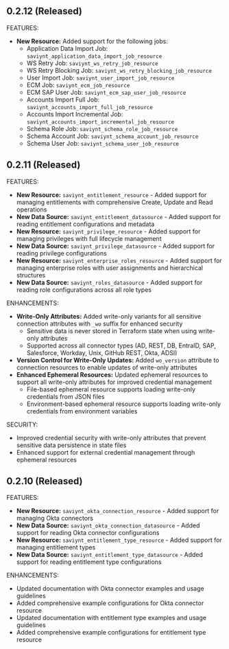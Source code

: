 ## 0.2.12 (Released)

FEATURES:

* **New Resource:** Added support for the following jobs:
  - Application Data Import Job: `saviynt_application_data_import_job_resource`
  - WS Retry Job: `saviynt_ws_retry_job_resource`
  - WS Retry Blocking Job: `saviynt_ws_retry_blocking_job_resource`
  - User Import Job: `saviynt_user_import_job_resource`
  - ECM Job: `saviynt_ecm_job_resource`
  - ECM SAP User Job: `saviynt_ecm_sap_user_job_resource`
  - Accounts Import Full Job: `saviynt_accounts_import_full_job_resource`
  - Accounts Import Incremental Job: `saviynt_accounts_import_incremental_job_resource`
  - Schema Role Job: `saviynt_schema_role_job_resource`
  - Schema Account Job: `saviynt_schema_account_job_resource`
  - Schema User Job: `saviynt_schema_user_job_resource`

## 0.2.11 (Released)

FEATURES:

* **New Resource:** `saviynt_entitlement_resource` - Added support for managing entitlements with comprehensive Create, Update and Read operations
* **New Data Source:** `saviynt_entitlement_datasource` - Added support for reading entitlement configurations and metadata
* **New Resource:** `saviynt_privilege_resource` - Added support for managing privileges with full lifecycle management
* **New Data Source:** `saviynt_privilege_datasource` - Added support for reading privilege configurations
* **New Resource:** `saviynt_enterprise_roles_resource` - Added support for managing enterprise roles with user assignments and hierarchical structures
* **New Data Source:** `saviynt_roles_datasource` - Added support for reading role configurations across all role types

ENHANCEMENTS:

* **Write-Only Attributes:** Added write-only variants for all sensitive connection attributes with `_wo` suffix for enhanced security
  - Sensitive data is never stored in Terraform state when using write-only attributes
  - Supported across all connector types (AD, REST, DB, EntraID, SAP, Salesforce, Workday, Unix, GitHub REST, Okta, ADSI)
* **Version Control for Write-Only Updates:** Added `wo_version` attribute to connection resources to enable updates of write-only attributes
* **Enhanced Ephemeral Resources:** Updated ephemeral resources to support all write-only attributes for improved credential management
  - File-based ephemeral resource supports loading write-only credentials from JSON files
  - Environment-based ephemeral resource supports loading write-only credentials from environment variables

SECURITY:

* Improved credential security with write-only attributes that prevent sensitive data persistence in state files
* Enhanced support for external credential management through ephemeral resources

## 0.2.10 (Released)

FEATURES:

* **New Resource:** `saviynt_okta_connection_resource` - Added support for managing Okta connectors
* **New Data Source:** `saviynt_okta_connection_datasource` - Added support for reading Okta connector configurations
* **New Resource:** `saviynt_entitlement_type_resource` - Added support for managing entitlement types
* **New Data Source:** `saviynt_entitlement_type_datasource` - Added support for reading entitlement type configurations

ENHANCEMENTS:

* Updated documentation with Okta connector examples and usage guidelines
* Added comprehensive example configurations for Okta connector resource
* Updated documentation with entitlement type examples and usage guidelines
* Added comprehensive example configurations for entitlement type resource
